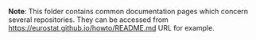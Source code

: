 **Note**: This folder contains common documentation pages which concern several repositories. They can be accessed from https://eurostat.github.io/howto/README.md URL for example.

